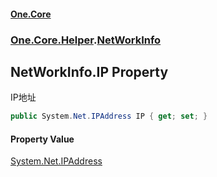 #### [One.Core](index.md 'index')
### [One.Core.Helper](One_Core_Helper.md 'One.Core.Helper').[NetWorkInfo](One_Core_Helper_NetWorkInfo.md 'One.Core.Helper.NetWorkInfo')
## NetWorkInfo.IP Property
IP地址 
```csharp
public System.Net.IPAddress IP { get; set; }
```
#### Property Value
[System.Net.IPAddress](https://docs.microsoft.com/en-us/dotnet/api/System.Net.IPAddress 'System.Net.IPAddress')

